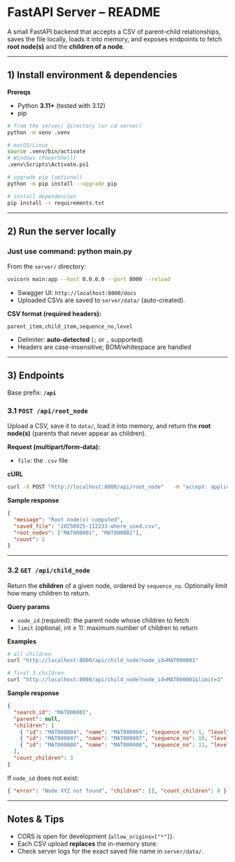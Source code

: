 # FastAPI Server – README

A small FastAPI backend that accepts a CSV of parent–child relationships, saves the file locally, loads it into memory, and exposes endpoints to fetch **root node(s)** and the **children of a node**.

---

## 1) Install environment & dependencies

**Prereqs**
- Python **3.11+** (tested with 3.12)
- pip

```bash
# from the server/ directory (or cd server)
python -m venv .venv

# macOS/Linux
source .venv/bin/activate
# Windows (PowerShell)
.venv\Scripts\Activate.ps1

# upgrade pip (optional)
python -m pip install --upgrade pip

# install dependencies
pip install -r requirements.txt
```

---

## 2) Run the server locally

### Just use command: python main.py

From the `server/` directory:

```bash
uvicorn main:app --host 0.0.0.0 --port 8000 --reload
```

- Swagger UI: `http://localhost:8000/docs`
- Uploaded CSVs are saved to `server/data/` (auto-created).

**CSV format (required headers):**
```
parent_item,child_item,sequence_no,level
```
- Delimiter: **auto-detected** (`;` or `,` supported)
- Headers are case-insensitive; BOM/whitespace are handled

---

## 3) Endpoints

Base prefix: **`/api`**

### 3.1 `POST /api/root_node`

Upload a CSV, save it to `data/`, load it into memory, and return the **root node(s)** (parents that never appear as children).

**Request (multipart/form-data):**
- `file`: the `.csv` file

**cURL**
```bash
curl -X POST "http://localhost:8000/api/root_node"   -H "accept: application/json"   -H "Content-Type: multipart/form-data"   -F "file=@where_used.csv"
```

**Sample response**
```json
{
  "message": "Root node(s) computed",
  "saved_file": "20250925-112233-where_used.csv",
  "root_nodes": ["MAT000001", "MAT000002"],
  "count": 2
}
```

---

### 3.2 `GET /api/child_node`

Return the **children** of a given node, ordered by `sequence_no`. Optionally limit how many children to return.

**Query params**
- `node_id` (required): the parent node whose children to fetch
- `limit` (optional, int ≥ 1): maximum number of children to return

**Examples**
```bash
# all children
curl "http://localhost:8000/api/child_node?node_id=MAT000001"

# first 3 children
curl "http://localhost:8000/api/child_node?node_id=MAT000001&limit=3"
```

**Sample response**
```json
{
  "search_id": "MAT000001",
  "parent": null,
  "children": [
    { "id": "MAT000004", "name": "MAT000004", "sequence_no": 1, "level": 1 },
    { "id": "MAT000007", "name": "MAT000007", "sequence_no": 10, "level": 1 },
    { "id": "MAT000008", "name": "MAT000008", "sequence_no": 11, "level": 1 }
  ],
  "count_children": 3
}
```

If `node_id` does not exist:
```json
{ "error": "Node XYZ not found", "children": [], "count_children": 0 }
```

---

## Notes & Tips

- CORS is open for development (`allow_origins=["*"]`).
- Each CSV upload **replaces** the in-memory store.
- Check server logs for the exact saved file name in `server/data/`.
